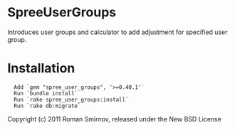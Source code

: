 SpreeUserGroups
===============

Introduces user groups and calculator to add adjustment for specified user group.


Installation
============

      Add `gem "spree_user_groups", '>=0.40.1'`
      Run `bundle install`
      Run `rake spree_user_groups:install`
      Run `rake db:migrate`



Copyright (c) 2011 Roman Smirnov, released under the New BSD License
